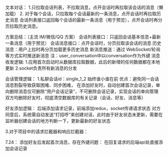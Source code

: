 文本对话：
1.只拉取会话列表，不拉取消息，点开会话时再拉取该会话的消息（懒加载）
2. 对于每个会话，只拉取每个会话最新的一条消息，点开会话时再拉取历史消息
    会话列表接口返回每个会话的最新一条消息（用于预览），点开会话时再分页拉取历史消息。

方案总结：（主流 IM/微信/QQ 方案）
    会话列表接口：只返回会话基本信息+最新一条消息（用于预览）
    会话消息接口：点开会话时，分页拉取该会话的消息
    历史消息：用户上拉时再分页加载更多历史消息
    新消息推送：通过 WebSocket/轮询等方式实时推送新消息
    注：user_conversation中以conversation作为外键
消息收发逻辑:
    1.应用首次启动时从数据库拉取数据，此后的新增的任何数据都在本地更新 
    2.socket负责所有新消息的分发


会话管理逻辑：
    1.私聊会话id：single_1_2 始终谁小谁在前
        优点：避免同一会话消息割裂导致获取困难、同步困难，
        在添加好友时，自动创建首次会话记录，单向删除消息仅可删除“用户会话记录“，不可删除会话记录，实现会话的单向管理
        双方均删除好友时，彻底清空数据库的有关记录（会话、好友、消息等） 

好友添加逻辑：
  后端添加请求记录，前端添加redux，socket传递请求状态
  对方同意后，系统需自动发送“打招呼”来创建对话，此时由于好友状态未更新，需要在监听器创建会话的地方判断一下，更新最新的好友状态
    
3.对于项目中的请求拦截器和响应拦截器：

7.24：
  添加好友后发起首次消息，存在外键问题： 在回复请求的后端api处直接添加会话记录